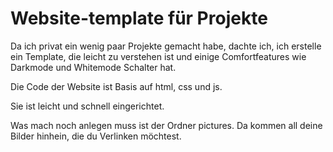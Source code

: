 # Website-template für Projekte

Da ich privat ein wenig paar Projekte gemacht habe, dachte ich, ich erstelle ein Template, die leicht zu verstehen ist und einige Comfortfeatures wie Darkmode und Whitemode Schalter hat.

Die Code der Website ist Basis auf html, css und js.

Sie ist leicht und schnell eingerichtet.

Was mach noch anlegen muss ist der Ordner pictures. Da kommen all deine Bilder hinhein, die du Verlinken möchtest.
